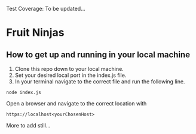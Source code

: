 Test Coverage: To be updated...
# Fruit Ninjas

## How to get up and running in your local machine

1. Clone this repo down to your local machine.  
2. Set your desired local port in the index.js file.  
3. In your terminal navigate to the correct file and run the following line.

```
node index.js
```

Open a browser and navigate to the correct location with
```
https://localhost<yourChosenHost>
```
More to add still...
